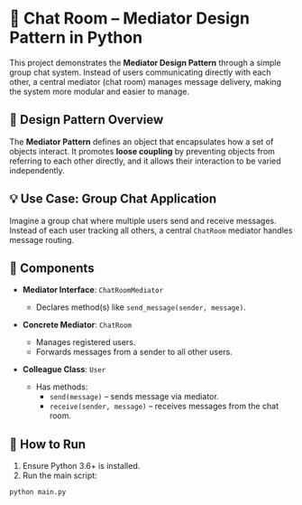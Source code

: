 # 💬 Chat Room – Mediator Design Pattern in Python

This project demonstrates the **Mediator Design Pattern** through a simple group chat system. Instead of users communicating directly with each other, a central mediator (chat room) manages message delivery, making the system more modular and easier to manage.

## 🧠 Design Pattern Overview

The **Mediator Pattern** defines an object that encapsulates how a set of objects interact. It promotes **loose coupling** by preventing objects from referring to each other directly, and it allows their interaction to be varied independently.

## 💡 Use Case: Group Chat Application

Imagine a group chat where multiple users send and receive messages. Instead of each user tracking all others, a central `ChatRoom` mediator handles message routing.

## 🧱 Components

- **Mediator Interface**: `ChatRoomMediator`  
  - Declares method(s) like `send_message(sender, message)`.

- **Concrete Mediator**: `ChatRoom`  
  - Manages registered users.
  - Forwards messages from a sender to all other users.

- **Colleague Class**: `User`  
  - Has methods:
    - `send(message)` – sends message via mediator.
    - `receive(sender, message)` – receives messages from the chat room.

## 🚀 How to Run

1. Ensure Python 3.6+ is installed.
2. Run the main script:

```bash
python main.py
```
